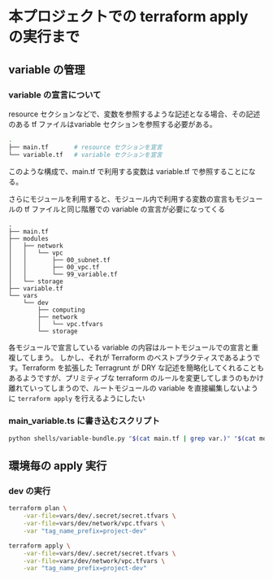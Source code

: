 # 本プロジェクトでの terraform apply の実行まで

## variable の管理

### variable の宣言について

resource セクションなどで、変数を参照するような記述となる場合、その記述のある tf ファイルはvariable セクションを参照する必要がある。

```bash
.
├── main.tf       # resource セクションを宣言
└── variable.tf   # variable セクションを宣言
```
このような構成で、main.tf で利用する変数は variable.tf で参照することになる。

さらにモジュールを利用すると、モジュール内で利用する変数の宣言もモジュールの tf ファイルと同じ階層での variable の宣言が必要になってくる

```
.
├── main.tf
├── modules
│   ├── network
│   │   └── vpc
│   │       ├── 00_subnet.tf
│   │       ├── 00_vpc.tf
│   │       └── 99_variable.tf
│   └── storage
├── variable.tf
└── vars
    └── dev
        ├── computing
        ├── network
        │   └── vpc.tfvars
        └── storage
```
各モジュールで宣言している variable の内容はルートモジュールでの宣言と重複してしまう。
しかし、それが Terraform のベストプラクティスであるようです。Terraform を拡張した Terragrunt が DRY な記述を簡略化してくれることもあるようですが、プリミティブな terraform のルールを変更してしまうのもかけ離れていってしまうので、ルートモジュールの variable を直接編集しないように `terraform apply` を行えるようにしたい

### main_variable.ts に書き込むスクリプト

```bash
python shells/variable-bundle.py "$(cat main.tf | grep var.)" "$(cat modules/*/*/*variable.tf)"
```


## 環境毎の apply 実行

### dev の実行

```bash
terraform plan \
    -var-file=vars/dev/.secret/secret.tfvars \
    -var-file=vars/dev/network/vpc.tfvars \
    -var "tag_name_prefix=project-dev"
```


```bash
terraform apply \
    -var-file=vars/dev/.secret/secret.tfvars \
    -var-file=vars/dev/network/vpc.tfvars \
    -var "tag_name_prefix=project-dev"
```
